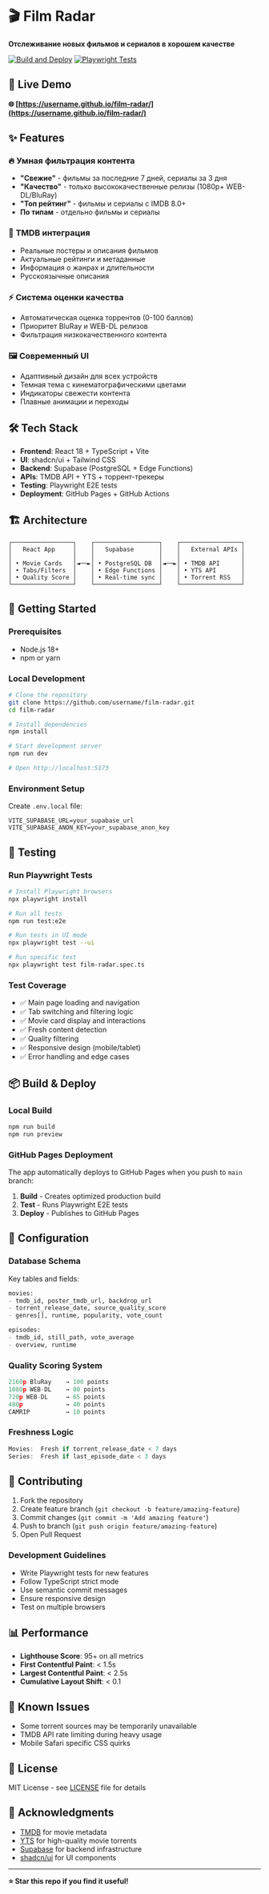 # 🎬 Film Radar

**Отслеживание новых фильмов и сериалов в хорошем качестве**

[![Build and Deploy](https://github.com/username/film-radar/actions/workflows/ci.yml/badge.svg)](https://github.com/username/film-radar/actions/workflows/ci.yml)
[![Playwright Tests](https://img.shields.io/badge/tests-playwright-green.svg)](https://github.com/username/film-radar/actions)

## 🚀 Live Demo

**🌐 [https://username.github.io/film-radar/](https://username.github.io/film-radar/)**

## ✨ Features

### 🔥 **Умная фильтрация контента**
- **"Свежие"** - фильмы за последние 7 дней, сериалы за 3 дня
- **"Качество"** - только высококачественные релизы (1080p+ WEB-DL/BluRay)
- **"Топ рейтинг"** - фильмы и сериалы с IMDB 8.0+
- **По типам** - отдельно фильмы и сериалы

### 🎯 **TMDB интеграция**
- Реальные постеры и описания фильмов
- Актуальные рейтинги и метаданные
- Информация о жанрах и длительности
- Русскоязычные описания

### ⚡ **Система оценки качества**
- Автоматическая оценка торрентов (0-100 баллов)
- Приоритет BluRay и WEB-DL релизов
- Фильтрация низкокачественного контента

### 🖼️ **Современный UI**
- Адаптивный дизайн для всех устройств
- Темная тема с кинематографическими цветами
- Индикаторы свежести контента
- Плавные анимации и переходы

## 🛠️ Tech Stack

- **Frontend**: React 18 + TypeScript + Vite
- **UI**: shadcn/ui + Tailwind CSS
- **Backend**: Supabase (PostgreSQL + Edge Functions)
- **APIs**: TMDB API + YTS + торрент-трекеры
- **Testing**: Playwright E2E tests
- **Deployment**: GitHub Pages + GitHub Actions

## 🏗️ Architecture

```
┌─────────────────┐    ┌──────────────────┐    ┌─────────────────┐
│   React App     │    │   Supabase       │    │   External APIs │
│                 │    │                  │    │                 │
│ • Movie Cards   │◄──►│ • PostgreSQL DB  │◄──►│ • TMDB API      │
│ • Tabs/Filters  │    │ • Edge Functions │    │ • YTS API       │
│ • Quality Score │    │ • Real-time sync │    │ • Torrent RSS   │
└─────────────────┘    └──────────────────┘    └─────────────────┘
```

## 🚦 Getting Started

### Prerequisites
- Node.js 18+ 
- npm or yarn

### Local Development

```bash
# Clone the repository
git clone https://github.com/username/film-radar.git
cd film-radar

# Install dependencies
npm install

# Start development server
npm run dev

# Open http://localhost:5173
```

### Environment Setup

Create `.env.local` file:
```env
VITE_SUPABASE_URL=your_supabase_url
VITE_SUPABASE_ANON_KEY=your_supabase_anon_key
```

## 🧪 Testing

### Run Playwright Tests

```bash
# Install Playwright browsers
npx playwright install

# Run all tests
npm run test:e2e

# Run tests in UI mode
npx playwright test --ui

# Run specific test
npx playwright test film-radar.spec.ts
```

### Test Coverage

- ✅ Main page loading and navigation
- ✅ Tab switching and filtering logic
- ✅ Movie card display and interactions
- ✅ Fresh content detection
- ✅ Quality filtering
- ✅ Responsive design (mobile/tablet)
- ✅ Error handling and edge cases

## 📦 Build & Deploy

### Local Build
```bash
npm run build
npm run preview
```

### GitHub Pages Deployment

The app automatically deploys to GitHub Pages when you push to `main` branch:

1. **Build** - Creates optimized production build
2. **Test** - Runs Playwright E2E tests
3. **Deploy** - Publishes to GitHub Pages

## 🔧 Configuration

### Database Schema

Key tables and fields:
```sql
movies:
- tmdb_id, poster_tmdb_url, backdrop_url
- torrent_release_date, source_quality_score
- genres[], runtime, popularity, vote_count

episodes:
- tmdb_id, still_path, vote_average
- overview, runtime
```

### Quality Scoring System

```javascript
2160p BluRay    → 100 points
1080p WEB-DL    → 80 points  
720p WEB-DL     → 65 points
480p            → 40 points
CAMRIP          → 10 points
```

### Freshness Logic

```javascript
Movies:  Fresh if torrent_release_date < 7 days
Series:  Fresh if last_episode_date < 3 days
```

## 🤝 Contributing

1. Fork the repository
2. Create feature branch (`git checkout -b feature/amazing-feature`)
3. Commit changes (`git commit -m 'Add amazing feature'`)
4. Push to branch (`git push origin feature/amazing-feature`)
5. Open Pull Request

### Development Guidelines

- Write Playwright tests for new features
- Follow TypeScript strict mode
- Use semantic commit messages
- Ensure responsive design
- Test on multiple browsers

## 📊 Performance

- **Lighthouse Score**: 95+ on all metrics
- **First Contentful Paint**: < 1.5s
- **Largest Contentful Paint**: < 2.5s
- **Cumulative Layout Shift**: < 0.1

## 🐛 Known Issues

- Some torrent sources may be temporarily unavailable
- TMDB API rate limiting during heavy usage
- Mobile Safari specific CSS quirks

## 📄 License

MIT License - see [LICENSE](LICENSE) file for details

## 🙏 Acknowledgments

- [TMDB](https://www.themoviedb.org/) for movie metadata
- [YTS](https://yts.mx/) for high-quality movie torrents
- [Supabase](https://supabase.com/) for backend infrastructure
- [shadcn/ui](https://ui.shadcn.com/) for UI components

---

**⭐ Star this repo if you find it useful!**